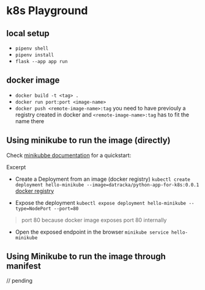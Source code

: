 # k8s Playground

## local setup

* `pipenv shell`
* `pipenv install`
* `flask --app app run`

## docker image

* `docker build -t <tag> .`
* `docker run port:port <image-name>`
* `docker push <remote-image-name>:tag`  you need to have previouly a registry created in docker and `<remote-image-name>:tag` has to fit the name there
  
## Using minikube to run the image (directly)

Check [minikubbe documentation](https://minikube.sigs.k8s.io/docs/handbook/control) for a quickstart:

Excerpt

* Create a Deployment from an image (docker registry)
`kubectl create deployment hello-minikube --image=datracka/python-app-for-k8s:0.0.1` [docker registry](https://hub.docker.com/repository/docker/datracka/python-app-for-k8s/general)

* Expose the deployment
`kubectl expose deployment hello-minikube --type=NodePort --port=80`

> port 80 because docker image exposes port 80 internally

* Open the exposed endpoint in the browser
`minikube service hello-minikube`

## Using Minikube to run the image through manifest

// pending
